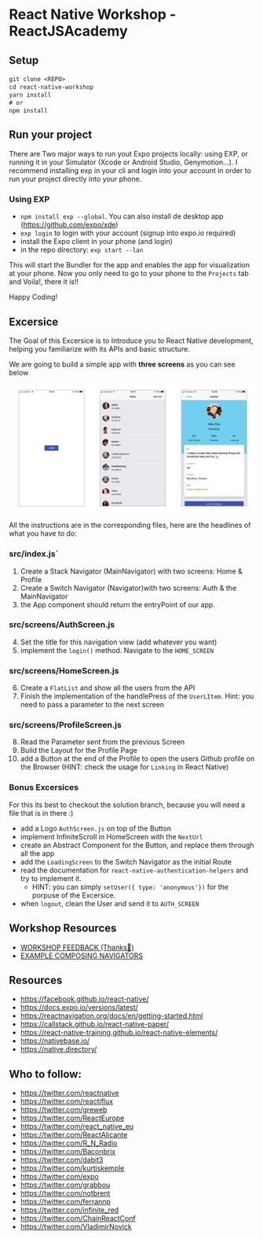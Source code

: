 # React Native Workshop - ReactJSAcademy

## Setup

```
git clone <REPO>
cd react-native-workshop
yarn install
# or
npm install
```

## Run your project

There are Two major ways to run yout Expo projects locally: using EXP, or running it in your Simulator (Xcode or Android Studio, Genymotion...). I recommend installing exp in your cli and login into your account in order to run your project directly into your phone.

### Using EXP

- `npm install exp --global`. You can also install de desktop app (https://github.com/expo/xde)
- `exp login` to login with your account (signup into expo.io required)
- install the Expo client in your phone (and login)
- in the repo directory: `exp start --lan`

This will start the Bundler for the app and enables the app for visualization at your phone. Now you only need to go to your phone to the `Projects` tab and Voila!, there it is!!

Happy Coding!

## Excersice

The Goal of this Excersice is to Introduce you to React Native development, helping you familiarize with its APIs and basic structure.

We are going to build a simple app with **three screens** as you can see below

![App Screens](./rn-workshop-intro.png)

All the instructions are in the corresponding files, here are the headlines of what you have to do:

### src/index.js`

1.  Create a Stack Navigator (MainNavigator) with two screens: Home & Profile
2.  Create a Switch Navigator (Navigator)with two screens: Auth & the MainNavigator
3.  the App component should return the entryPoint of our app.

### src/screens/AuthScreen.js

4.  Set the title for this navigation view (add whatever you want)
5.  implement the `login()` method. Navigate to the `HOME_SCREEN`

### src/screens/HomeScreen.js

6.  Create a `FlatList` and show all the users from the API
7.  Finish the implementation of the handlePress of the `UserLItem`. Hint: you need to pass a parameter to the next screen

### src/screens/ProfileScreen.js

8.  Read the Parameter sent from the previous Screen
9.  Build the Layout for the Profile Page
10. add a Button at the end of the Profile to open the users Github profile on the Browser (HINT: check the usage for `Linking` in React Native)

### Bonus Excersices

For this its best to checkout the solution branch, because you will need a file that is in there :)

- add a Logo `AuthScreen.js` on top of the Button
- implement InfiniteScroll in HomeScreen with the `NextUrl`
- create an Abstract Component for the Button, and replace them through all the app
- add the `LoadingScreen` to the Switch Navigator as the initial Route
- read the documentation for `react-native-authentication-helpers` and try to implement it.
  - HINT: you can simply `setUser({ type: 'anonymous'})` for the porpuse of the Excersice.
- when `logout`, clean the User and send it to `AUTH_SCREEN`

## Workshop Resources

- [WORKSHOP FEEDBACK (Thanks🙏)](http://bit.ly/rnw-london)
- [EXAMPLE COMPOSING NAVIGATORS](https://snack.expo.io/@horacio/composing-navigators)

## Resources

- https://facebook.github.io/react-native/
- https://docs.expo.io/versions/latest/
- https://reactnavigation.org/docs/en/getting-started.html
- https://callstack.github.io/react-native-paper/
- https://react-native-training.github.io/react-native-elements/
- https://nativebase.io/
- https://native.directory/

## Who to follow:

- https://twitter.com/reactnative
- https://twitter.com/reactiflux
- https://twitter.com/greweb
- https://twitter.com/ReactEurope
- https://twitter.com/react_native_eu
- https://twitter.com/ReactAlicante
- https://twitter.com/R_N_Radio
- https://twitter.com/Baconbrix
- https://twitter.com/dabit3
- https://twitter.com/kurtiskemple
- https://twitter.com/expo
- https://twitter.com/grabbou
- https://twitter.com/notbrent
- https://twitter.com/ferrannp
- https://twitter.com/infinite_red
- https://twitter.com/ChainReactConf
- https://twitter.com/VladimirNovick
